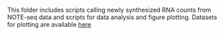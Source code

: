 This folder includes scripts calling newly synthesized RNA counts from NOTE-seq data and scripts for data analysis and figure plotting. Datasets for plotting are available [here](https://drive.google.com/drive/folders/1COEwlft1thDp921FpA1SG_fVdipoESt5)

